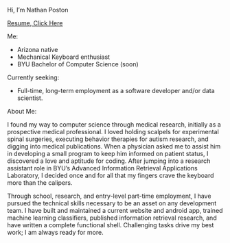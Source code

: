 Hi, I’m Nathan Poston

[Resume, Click Here](https://docs.google.com/document/d/1cMV2HY__6pynlRzJPKZHIQ7VdBNhmP3m1BW3_kMjUTg/edit?usp=sharing)

Me:
- Arizona native
- Mechanical Keyboard enthusiast
- BYU Bachelor of Computer Science (soon)

Currently seeking:
- Full-time, long-term employment as a software developer and/or data scientist.

About Me:

I found my way to computer science through medical research, initially as a prospective medical professional. I loved holding scalpels for experimental spinal surgeries, executing behavior therapies for autism research, and digging into medical publications. When a physician asked me to assist him in developing a small program to keep him informed on patient status, I discovered a love and aptitude for coding. After jumping into a research assistant role in BYU’s Advanced Information Retrieval Applications Laboratory, I decided once and for all that my fingers crave the keyboard more than the calipers.

Through school, research, and entry-level part-time employment, I have pursued the technical skills necessary to be an asset on any development team. I have built and maintained a current website and android app, trained machine learning classifiers, published information retrieval research, and have written a complete functional shell. Challenging tasks drive my best work; I am always ready for more.
